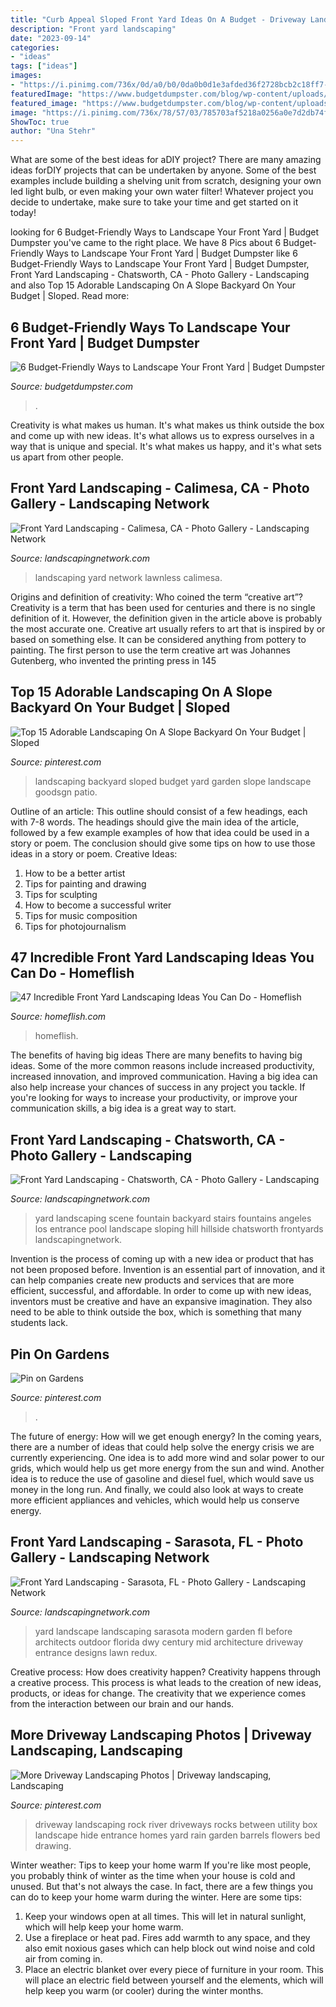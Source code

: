 ```yaml
---
title: "Curb Appeal Sloped Front Yard Ideas On A Budget - Driveway Landscaping Rock River Driveways Rocks Between Utility Box Landscape Hide Entrance Homes Yard Rain Garden Barrels Flowers Bed Drawing"
description: "Front yard landscaping"
date: "2023-09-14"
categories:
- "ideas"
tags: ["ideas"]
images:
- "https://i.pinimg.com/736x/0d/a0/b0/0da0b0d1e3afded36f2728bcb2c18ff7--landscape-ideas-front-yard-landscaping-ideas-for-backyard.jpg"
featuredImage: "https://www.budgetdumpster.com/blog/wp-content/uploads/2017/07/front-yard-landscaping-ideas-1.jpg"
featured_image: "https://www.budgetdumpster.com/blog/wp-content/uploads/2017/07/front-yard-landscaping-ideas-1.jpg"
image: "https://i.pinimg.com/736x/78/57/03/785703af5218a0256a0e7d2db74f15ad--rain-barrels-river-rocks.jpg"
ShowToc: true
author: "Una Stehr"
---
```



What are some of the best ideas for aDIY project?
There are many amazing ideas forDIY projects that can be undertaken by anyone. Some of the best examples include building a shelving unit from scratch, designing your own led light bulb, or even making your own water filter! Whatever project you decide to undertake, make sure to take your time and get started on it today!

	

		
looking for 6 Budget-Friendly Ways to Landscape Your Front Yard | Budget Dumpster you've came to the right place. We have 8 Pics about 6 Budget-Friendly Ways to Landscape Your Front Yard | Budget Dumpster like 6 Budget-Friendly Ways to Landscape Your Front Yard | Budget Dumpster, Front Yard Landscaping - Chatsworth, CA - Photo Gallery - Landscaping and also Top 15 Adorable Landscaping On A Slope Backyard On Your Budget | Sloped. Read more:
		
    
## 6 Budget-Friendly Ways To Landscape Your Front Yard | Budget Dumpster

<img loading=lazy src="https://www.budgetdumpster.com/blog/wp-content/uploads/2017/07/front-yard-landscaping-ideas-1.jpg" onerror="this.onerror=null;this.src='https://tse2.mm.bing.net/th?id=OIP.tyuNFqqp6tyN3aasjjuMkgHaE8&amp;pid=15.1';" alt="6 Budget-Friendly Ways to Landscape Your Front Yard | Budget Dumpster">

_Source: budgetdumpster.com_

>. 

	

Creativity is what makes us human. It's what makes us think outside the box and come up with new ideas. It's what allows us to express ourselves in a way that is unique and special. It's what makes us happy, and it's what sets us apart from other people.

    
## Front Yard Landscaping - Calimesa, CA - Photo Gallery - Landscaping Network

<img loading=lazy src="https://images.landscapingnetwork.com/pictures/images/800x642Max/front-yard-landscaping_15/lawnless-front-yard-landscaping-network_9431.jpg" onerror="this.onerror=null;this.src='https://tse2.mm.bing.net/th?id=OIP.lscj0GQ4RFV3skjs8nEglAHaE7&amp;pid=15.1';" alt="Front Yard Landscaping - Calimesa, CA - Photo Gallery - Landscaping Network">

_Source: landscapingnetwork.com_

>landscaping yard network lawnless calimesa. 

	

Origins and definition of creativity: Who coined the term “creative art”?
Creativity is a term that has been used for centuries and there is no single definition of it. However, the definition given in the article above is probably the most accurate one. Creative art usually refers to art that is inspired by or based on something else. It can be considered anything from pottery to painting. The first person to use the term creative art was Johannes Gutenberg, who invented the printing press in 145
    
## Top 15 Adorable Landscaping On A Slope Backyard On Your Budget | Sloped

<img loading=lazy src="https://i.pinimg.com/736x/ce/ab/3c/ceab3c4dc7f9552feacb95b7f082f1f8.jpg" onerror="this.onerror=null;this.src='https://tse4.mm.bing.net/th?id=OIP.DYgbS37WPOiU6fjyQ9FobwHaFj&amp;pid=15.1';" alt="Top 15 Adorable Landscaping On A Slope Backyard On Your Budget | Sloped">

_Source: pinterest.com_

>landscaping backyard sloped budget yard garden slope landscape goodsgn patio. 

	

Outline of an article: This outline should consist of a few headings, each with 7-8 words. The headings should give the main idea of the article, followed by a few example examples of how that idea could be used in a story or poem. The conclusion should give some tips on how to use those ideas in a story or poem.
Creative Ideas:

1. How to be a better artist 
2. Tips for painting and drawing 
3. Tips for sculpting 
4. How to become a successful writer 
5. Tips for music composition 
6. Tips for photojournalism 

    
## 47 Incredible Front Yard Landscaping Ideas You Can Do - Homeflish

<img loading=lazy src="https://homeflish.com/wp-content/uploads/2019/11/Incredible-Front-Yard-Landscaping-Ideas-You-Can-Do-09.jpg" onerror="this.onerror=null;this.src='https://tse2.mm.bing.net/th?id=OIP.fLBH9xxvQWnoumC6nGgO1QHaNJ&amp;pid=15.1';" alt="47 Incredible Front Yard Landscaping Ideas You Can Do - Homeflish">

_Source: homeflish.com_

>homeflish. 

	

The benefits of having big ideas
There are many benefits to having big ideas. Some of the more common reasons include increased productivity, increased innovation, and improved communication. Having a big idea can also help increase your chances of success in any project you tackle. If you're looking for ways to increase your productivity, or improve your communication skills, a big idea is a great way to start.

    
## Front Yard Landscaping - Chatsworth, CA - Photo Gallery - Landscaping

<img loading=lazy src="https://images.landscapingnetwork.com/pictures/images/800x642Max/front-yard-landscaping_15/front-yard-fountain-front-yard-stairs-the-green-scene_5090.JPG" onerror="this.onerror=null;this.src='https://tse2.mm.bing.net/th?id=OIP.EPgiktFOrnDS-txx0p80ZQHaE7&amp;pid=15.1';" alt="Front Yard Landscaping - Chatsworth, CA - Photo Gallery - Landscaping">

_Source: landscapingnetwork.com_

>yard landscaping scene fountain backyard stairs fountains angeles los entrance pool landscape sloping hill hillside chatsworth frontyards landscapingnetwork. 

	

Invention is the process of coming up with a new idea or product that has not been proposed before. Invention is an essential part of innovation, and it can help companies create new products and services that are more efficient, successful, and affordable. In order to come up with new ideas, inventors must be creative and have an expansive imagination. They also need to be able to think outside the box, which is something that many students lack.

    
## Pin On Gardens

<img loading=lazy src="https://i.pinimg.com/736x/0d/a0/b0/0da0b0d1e3afded36f2728bcb2c18ff7--landscape-ideas-front-yard-landscaping-ideas-for-backyard.jpg" onerror="this.onerror=null;this.src='https://tse2.mm.bing.net/th?id=OIP.O6Qi6Y49m1xXuQgls5naQgAAAA&amp;pid=15.1';" alt="Pin on Gardens">

_Source: pinterest.com_

>. 

	

The future of energy: How will we get enough energy?
In the coming years, there are a number of ideas that could help solve the energy crisis we are currently experiencing. One idea is to add more wind and solar power to our grids, which would help us get more energy from the sun and wind. Another idea is to reduce the use of gasoline and diesel fuel, which would save us money in the long run. And finally, we could also look at ways to create more efficient appliances and vehicles, which would help us conserve energy.

    
## Front Yard Landscaping - Sarasota, FL - Photo Gallery - Landscaping Network

<img loading=lazy src="https://images.landscapingnetwork.com/pictures/images/800x642Max/front-yard-landscaping_15/sarasota-modern-front-yard-after-dwy-landscape-architects_10289.jpg" onerror="this.onerror=null;this.src='https://tse3.mm.bing.net/th?id=OIP.UfB791S0_2Cu855qvC_xqwHaE8&amp;pid=15.1';" alt="Front Yard Landscaping - Sarasota, FL - Photo Gallery - Landscaping Network">

_Source: landscapingnetwork.com_

>yard landscape landscaping sarasota modern garden fl before architects outdoor florida dwy century mid architecture driveway entrance designs lawn redux. 

	

Creative process: How does creativity happen?
Creativity happens through a creative process. This process is what leads to the creation of new ideas, products, or ideas for change. The creativity that we experience comes from the interaction between our brain and our hands.

    
## More Driveway Landscaping Photos | Driveway Landscaping, Landscaping

<img loading=lazy src="https://i.pinimg.com/736x/78/57/03/785703af5218a0256a0e7d2db74f15ad--rain-barrels-river-rocks.jpg" onerror="this.onerror=null;this.src='https://tse4.mm.bing.net/th?id=OIP.GzUQwVOVO8LzphqSKum0_gHaG0&amp;pid=15.1';" alt="More Driveway Landscaping Photos | Driveway landscaping, Landscaping">

_Source: pinterest.com_

>driveway landscaping rock river driveways rocks between utility box landscape hide entrance homes yard rain garden barrels flowers bed drawing. 

	

Winter weather: Tips to keep your home warm
If you're like most people, you probably think of winter as the time when your house is cold and unused. But that's not always the case. In fact, there are a few things you can do to keep your home warm during the winter. Here are some tips:
1) Keep your windows open at all times. This will let in natural sunlight, which will help keep your home warm.
2) Use a fireplace or heat pad. Fires add warmth to any space, and they also emit noxious gases which can help block out wind noise and cold air from coming in.
3) Place an electric blanket over every piece of furniture in your room. This will place an electric field between yourself and the elements, which will help keep you warm (or cooler) during the winter months.

